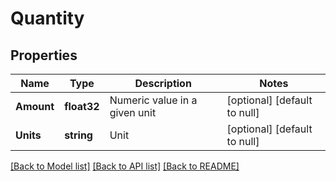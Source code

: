 # Quantity

## Properties
Name | Type | Description | Notes
------------ | ------------- | ------------- | -------------
**Amount** | **float32** | Numeric value in a given unit | [optional] [default to null]
**Units** | **string** | Unit | [optional] [default to null]

[[Back to Model list]](../README.md#documentation-for-models) [[Back to API list]](../README.md#documentation-for-api-endpoints) [[Back to README]](../README.md)


